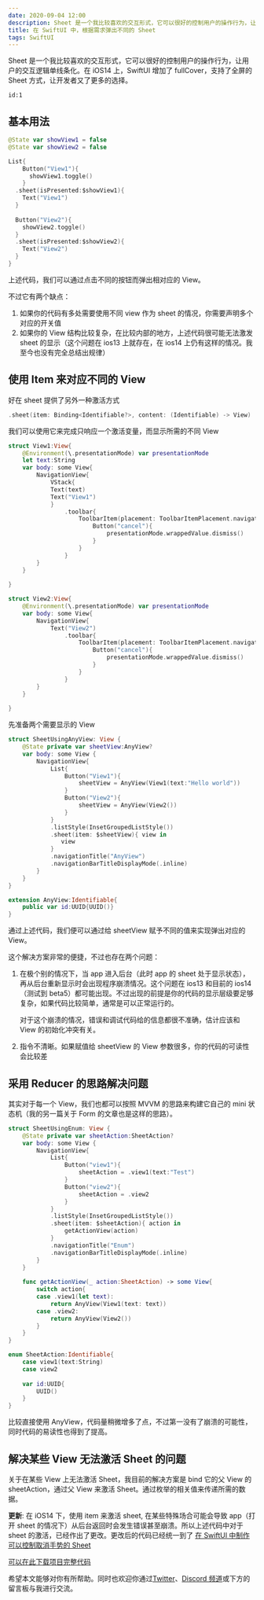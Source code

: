 ```yaml
---
date: 2020-09-04 12:00
description: Sheet 是一个我比较喜欢的交互形式，它可以很好的控制用户的操作行为，让用户的交互逻辑单线条化。在 iOS14 上，SwiftUI 增加了 fullCover，支持了全屏的 Sheet 方式，让开发者又了更多的选择。
title: 在 SwiftUI 中，根据需求弹出不同的 Sheet
tags: SwiftUI
---
```


Sheet 是一个我比较喜欢的交互形式，它可以很好的控制用户的操作行为，让用户的交互逻辑单线条化。在 iOS14 上，SwiftUI 增加了 fullCover，支持了全屏的 Sheet 方式，让开发者又了更多的选择。

```responser
id:1
```

## 基本用法 ##

```swift
@State var showView1 = false
@State var showView2 = false

List{
    Button("View1"){
      showView1.toggle()
    }
  .sheet(isPresented:$showView1){
    Text("View1")
  }
  
  Button("View2"){
    showView2.toggle()
  }
  .sheet(isPresented:$showView2){
    Text("View2")
  }
}
```

上述代码，我们可以通过点击不同的按钮而弹出相对应的 View。

不过它有两个缺点：

1. 如果你的代码有多处需要使用不同 view 作为 sheet 的情况，你需要声明多个对应的开关值
2. 如果你的 View 结构比较复杂，在比较内部的地方，上述代码很可能无法激发 sheet 的显示（这个问题在 ios13 上就存在，在 ios14 上仍有这样的情况。我至今也没有完全总结出规律）

## 使用 Item 来对应不同的 View ##

好在 sheet 提供了另外一种激活方式

```swift
.sheet(item: Binding<Identifiable?>, content: (Identifiable) -> View)
```

我们可以使用它来完成只响应一个激活变量，而显示所需的不同 View

```swift
struct View1:View{
    @Environment(\.presentationMode) var presentationMode
    let text:String
    var body: some View{
        NavigationView{
            VStack{
            Text(text)
            Text("View1")
            }
                .toolbar{
                    ToolbarItem(placement: ToolbarItemPlacement.navigationBarLeading){
                        Button("cancel"){
                            presentationMode.wrappedValue.dismiss()
                        }
                    }
                }
        }
    }
    
}

struct View2:View{
    @Environment(\.presentationMode) var presentationMode
    var body: some View{
        NavigationView{
            Text("View2")
                .toolbar{
                    ToolbarItem(placement: ToolbarItemPlacement.navigationBarLeading){
                        Button("cancel"){
                            presentationMode.wrappedValue.dismiss()
                        }
                    }
                }
        }
    }
    
}

```

先准备两个需要显示的 View

```swift
struct SheetUsingAnyView: View {
    @State private var sheetView:AnyView?
    var body: some View {
        NavigationView{
            List{
                Button("View1"){
                    sheetView = AnyView(View1(text:"Hello world"))
                }
                Button("View2"){
                    sheetView = AnyView(View2())
                }
            }
            .listStyle(InsetGroupedListStyle())
            .sheet(item: $sheetView){ view in
               view
            }
            .navigationTitle("AnyView")
            .navigationBarTitleDisplayMode(.inline)
        }
    }
}

extension AnyView:Identifiable{
    public var id:UUID{UUID()}
}
```

通过上述代码，我们便可以通过给 sheetView 赋予不同的值来实现弹出对应的 View。

这个解决方案非常的便捷，不过也存在两个问题：

1. 在极个别的情况下，当 app 进入后台（此时 app 的 sheet 处于显示状态），再从后台重新显示时会出现程序崩溃情况。这个问题在 ios13 和目前的 ios14（测试到 beta5）都可能出现。不过出现的前提是你的代码的显示层级要足够复杂，如果代码比较简单，通常是可以正常运行的。

   对于这个崩溃的情况，错误和调试代码给的信息都很不准确，估计应该和 View 的初始化冲突有关。

2. 指令不清晰。如果赋值给 sheetView 的 View 参数很多，你的代码的可读性会比较差

## 采用 Reducer 的思路解决问题 ##

其实对于每一个 View，我们也都可以按照 MVVM 的思路来构建它自己的 mini 状态机（我的另一篇关于 Form 的文章也是这样的思路）。

```swift
struct SheetUsingEnum: View {
    @State private var sheetAction:SheetAction?
    var body: some View {
        NavigationView{
            List{
                Button("view1"){
                    sheetAction = .view1(text:"Test")
                }
                Button("view2"){
                    sheetAction = .view2
                }
            }
            .listStyle(InsetGroupedListStyle())
            .sheet(item: $sheetAction){ action in
                getActionView(action)
            }
            .navigationTitle("Enum")
            .navigationBarTitleDisplayMode(.inline)
        }
    }
    
    func getActionView(_ action:SheetAction) -> some View{
        switch action{
        case .view1(let text):
            return AnyView(View1(text: text))
        case .view2:
            return AnyView(View2())
        }
    }
}

enum SheetAction:Identifiable{
    case view1(text:String)
    case view2
    
    var id:UUID{
        UUID()
    }
}

```

比较直接使用 AnyView，代码量稍微增多了点，不过第一没有了崩溃的可能性，同时代码的易读性也得到了提高。

## 解决某些 View 无法激活 Sheet 的问题 ##

关于在某些 View 上无法激活 Sheet，我目前的解决方案是 bind 它的父 View 的 sheetAction，通过父 View 来激活 Sheet。通过枚举的相关值来传递所需的数据。

**更新**: 在 iOS14 下，使用 item 来激活 sheet, 在某些特殊场合可能会导致 app（打开 sheet 的情况下）从后台返回时会发生错误甚至崩溃。所以上述代码中对于 sheet 的激活，已经作出了更改。更改后的代码已经统一到了 [在 SwiftUI 中制作可以控制取消手势的 Sheet](/posts/swiftui-dismiss-sheet/)

[可以在此下载项目完整代码](https://github.com/fatbobman/DismissConfirmSheet)

希望本文能够对你有所帮助。同时也欢迎你通过[Twitter](https://twitter.com/fatbobman)、[Discord 频道](https://discord.gg/JuVeuXHcAc)或下方的留言板与我进行交流。

